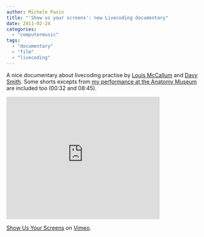 ```yaml
---
author: Michele Pasin
title: "'Show us your screens': new Livecoding documentary"
date: 2011-02-24
categories: 
  - "computermusic"
tags: 
  - "documentary"
  - "film"
  - "livecoding"
---
```


A nice documentary about livecoding practise by [Louis McCallum](http://vimeo.com/user3474738) and [Davy Smith](http://vimeo.com/user3154870). Some shorts excepts from [my performance at the Anatomy Museum](http://www.michelepasin.org/blog/2010/02/12/video-recordings-of-the-livecoding-session-anatomy-theatre/) are included too (00:32 and 08:45).

<iframe src="http://player.vimeo.com/video/20241649" width="400" height="320" frameborder="0"></iframe>

[Show Us Your Screens](http://vimeo.com/20241649) on [Vimeo](http://vimeo.com).
